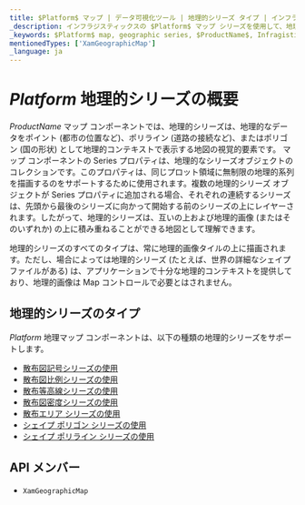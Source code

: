 ```yaml
---
title: $Platform$ マップ | データ可視化ツール | 地理的シリーズ タイプ | インフラジスティックス
_description: インフラジスティックスの $Platform$ マップ シリーズを使用して、地理的なデータをポイント (都市の位置など)、ポリライン (道路の接続など)、またはポリゴン (国の形状) として地理的コンテキストで表示します。$ProductName$ マップ シーリズについての詳細を表示します。
_keywords: $Platform$ map, geographic series, $ProductName$, Infragistics, $Platform$ マップ, 地理的シリーズ, インフラジスティックス
mentionedTypes: ['XamGeographicMap']
_language: ja
---
```


# $Platform$ 地理的シリーズの概要

$ProductName$ マップ コンポーネントでは、地理的シリーズは、地理的なデータをポイント (都市の位置など)、ポリライン (道路の接続など)、またはポリゴン (国の形状) として地理的コンテキストで表示する地図の視覚的要素です。
マップ コンポーネントの Series プロパティは、地理的なシリーズオブジェクトのコレクションです。このプロパティは、同じプロット領域に無制限の地理的系列を描画するのをサポートするために使用されます。複数の地理的シリーズ オブジェクトが Series プロパティに追加される場合、それぞれの連続するシリーズは、先頭から最後のシリーズに向かって開始する前のシリーズの上にレイヤーされます。したがって、地理的シリーズは、互いの上および地理的画像 (またはそのいずれか) の上に積み重ねることができる地図として理解できます。

地理的シリーズのすべてのタイプは、常に地理的画像タイルの上に描画されます。ただし、場合によっては地理的シリーズ (たとえば、世界の詳細なシェイプ ファイルがある) は、アプリケーションで十分な地理的コンテキストを提供しており、地理的画像は Map コントロールで必要とはされません。


## 地理的シリーズのタイプ

$Platform$ 地理マップ コンポーネントは、以下の種類の地理的シリーズをサポートします。

- [散布図記号シリーズの使用](geo-map-type-scatter-symbol-series.md)
- [散布図比例シリーズの使用](geo-map-type-scatter-bubble-series.md)
- [散布等高線シリーズの使用](geo-map-type-scatter-contour-series.md)
- [散布図密度シリーズの使用](geo-map-type-scatter-density-series.md)
- [散布エリア シリーズの使用](geo-map-type-scatter-area-series.md)
- [シェイプ ポリゴン シリーズの使用](geo-map-type-shape-polygon-series.md)
- [シェイプ ポリライン シリーズの使用](geo-map-type-shape-polyline-series.md)

 ## API メンバー

 - `XamGeographicMap`